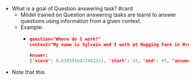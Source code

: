 - What is a goal of Question answering task? #card
	- Model trained on Question answering tasks are learnt to answer questions using information from a given context.
	- Example:
		- ```json
		  question="Where do I work?"
		  context="My name is Sylvain and I work at Hugging Face in Brooklyn"
		  
		  Answer:
		  {'score': 0.6385916471481323, 'start': 33, 'end': 45, 'answer': 'Hugging Face'}
		  ```
- Note that this